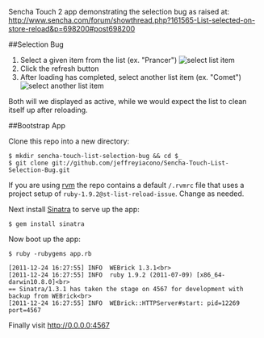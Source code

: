 Sencha Touch 2 app demonstrating the selection bug as raised at: http://www.sencha.com/forum/showthread.php?161565-List-selected-on-store-reload&p=698200#post698200

##Selection Bug
1. Select a given item from the list (ex. "Prancer")
   ![select list item](https://lh4.googleusercontent.com/-CMEmvu1LMk4/TvZ5BIY5bTI/AAAAAAAAAd0/3YlYEXn-K3c/s720/Screen%252520shot%2525202011-12-24%252520at%2525207.05.45%252520PM.png)
2. Click the refresh button
3. After loading has completed, select another list item (ex. "Comet")
   ![select another list item](https://lh6.googleusercontent.com/-R9GsBurN0LU/TvZ5BCf_3-I/AAAAAAAAAdw/y3HG0Z0pdg8/s720/Screen%252520shot%2525202011-12-24%252520at%2525207.05.34%252520PM.png)

Both will we displayed as active, while we would expect the list to clean itself
up after reloading.

##Bootstrap App

Clone this repo into a new directory:

```
$ mkdir sencha-touch-list-selection-bug && cd $_
$ git clone git://github.com/jeffreyiacono/Sencha-Touch-List-Selection-Bug.git
```

If you are using [rvm] the repo contains a default `/.rvmrc` file that uses a project setup of `ruby-1.9.2@st-list-reload-issue`. Change as needed.

Next install [Sinatra] to serve up the app:

`$ gem install sinatra`

Now boot up the app:

```
$ ruby -rubygems app.rb

[2011-12-24 16:27:55] INFO  WEBrick 1.3.1<br>
[2011-12-24 16:27:55] INFO  ruby 1.9.2 (2011-07-09) [x86_64-darwin10.8.0]<br>
== Sinatra/1.3.1 has taken the stage on 4567 for development with backup from WEBrick<br>
[2011-12-24 16:27:55] INFO  WEBrick::HTTPServer#start: pid=12269 port=4567
```

Finally visit http://0.0.0.0:4567

  [rvm]: http://beginrescueend.com/
  [sinatra]: http://sinatrarb.com